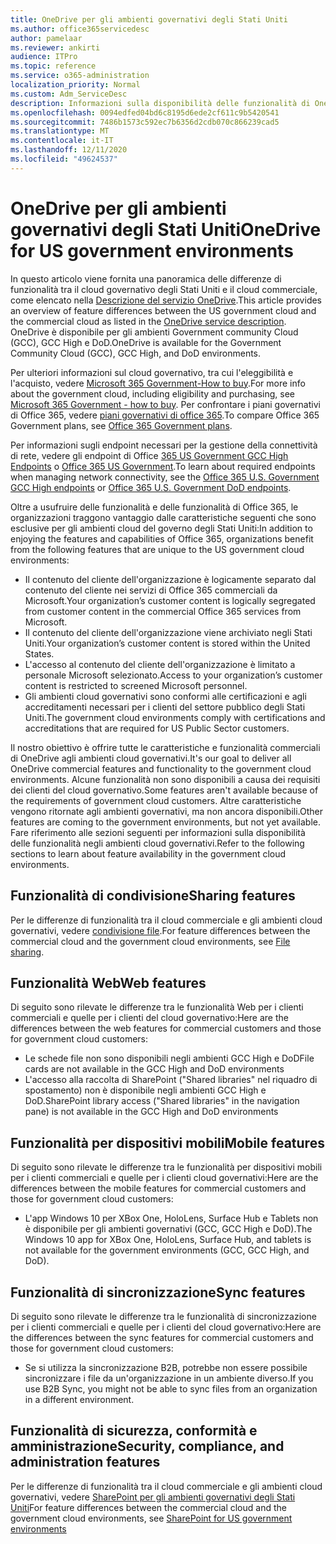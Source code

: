 ```yaml
---
title: OneDrive per gli ambienti governativi degli Stati Uniti
ms.author: office365servicedesc
author: pamelaar
ms.reviewer: ankirti
audience: ITPro
ms.topic: reference
ms.service: o365-administration
localization_priority: Normal
ms.custom: Adm_ServiceDesc
description: Informazioni sulla disponibilità delle funzionalità di OneDrive per i clienti del cloud governativo degli Stati Uniti.
ms.openlocfilehash: 0094edfed04bd6c8195d6ede2cf611c9b5420541
ms.sourcegitcommit: 7486b1573c592ec7b6356d2cdb070c866239cad5
ms.translationtype: MT
ms.contentlocale: it-IT
ms.lasthandoff: 12/11/2020
ms.locfileid: "49624537"
---
```

# <a name="onedrive-for-us-government-environments"></a><span data-ttu-id="7cb32-103">OneDrive per gli ambienti governativi degli Stati Uniti</span><span class="sxs-lookup"><span data-stu-id="7cb32-103">OneDrive for US government environments</span></span>

<span data-ttu-id="7cb32-104">In questo articolo viene fornita una panoramica delle differenze di funzionalità tra il cloud governativo degli Stati Uniti e il cloud commerciale, come elencato nella [Descrizione del servizio OneDrive](/office365/servicedescriptions/onedrive-for-business-service-description).</span><span class="sxs-lookup"><span data-stu-id="7cb32-104">This article provides an overview of feature differences between the US government cloud and the commercial cloud as listed in the [OneDrive service description](/office365/servicedescriptions/onedrive-for-business-service-description).</span></span> <span data-ttu-id="7cb32-105">OneDrive è disponibile per gli ambienti Government community Cloud (GCC), GCC High e DoD.</span><span class="sxs-lookup"><span data-stu-id="7cb32-105">OneDrive is available for the Government Community Cloud (GCC), GCC High, and DoD environments.</span></span> 

<span data-ttu-id="7cb32-106">Per ulteriori informazioni sul cloud governativo, tra cui l'eleggibilità e l'acquisto, vedere [Microsoft 365 Government-How to buy](/office365/servicedescriptions/office-365-platform-service-description/office-365-us-government/microsoft-365-government-how-to-buy).</span><span class="sxs-lookup"><span data-stu-id="7cb32-106">For more info about the government cloud, including eligibility and purchasing, see [Microsoft 365 Government - how to buy](/office365/servicedescriptions/office-365-platform-service-description/office-365-us-government/microsoft-365-government-how-to-buy).</span></span> <span data-ttu-id="7cb32-107">Per confrontare i piani governativi di Office 365, vedere [piani governativi di office 365](https://www.microsoft.com/microsoft-365/government/compare-office-365-government-plans?rtc=1#EligibilityRequirements).</span><span class="sxs-lookup"><span data-stu-id="7cb32-107">To compare Office 365 Government plans, see [Office 365 Government plans](https://www.microsoft.com/microsoft-365/government/compare-office-365-government-plans?rtc=1#EligibilityRequirements).</span></span>

<span data-ttu-id="7cb32-108">Per informazioni sugli endpoint necessari per la gestione della connettività di rete, vedere gli endpoint di Office [365 US Government GCC High Endpoints](/office365/enterprise/office-365-u-s-government-gcc-high-endpoints#sharepoint-online-and-onedrive-for-business) o [Office 365 US Government](/office365/enterprise/office-365-u-s-government-dod-endpoints#sharepoint-online-and-onedrive-for-business).</span><span class="sxs-lookup"><span data-stu-id="7cb32-108">To learn about required endpoints when managing network connectivity, see the [Office 365 U.S. Government GCC High endpoints](/office365/enterprise/office-365-u-s-government-gcc-high-endpoints#sharepoint-online-and-onedrive-for-business) or [Office 365 U.S. Government DoD endpoints](/office365/enterprise/office-365-u-s-government-dod-endpoints#sharepoint-online-and-onedrive-for-business).</span></span>

<span data-ttu-id="7cb32-109">Oltre a usufruire delle funzionalità e delle funzionalità di Office 365, le organizzazioni traggono vantaggio dalle caratteristiche seguenti che sono esclusive per gli ambienti cloud del governo degli Stati Uniti:</span><span class="sxs-lookup"><span data-stu-id="7cb32-109">In addition to enjoying the features and capabilities of Office 365, organizations benefit from the following features that are unique to the US government cloud environments:</span></span>

-   <span data-ttu-id="7cb32-110">Il contenuto del cliente dell'organizzazione è logicamente separato dal contenuto del cliente nei servizi di Office 365 commerciali da Microsoft.</span><span class="sxs-lookup"><span data-stu-id="7cb32-110">Your organization’s customer content is logically segregated from customer content in the commercial Office 365 services from Microsoft.</span></span>
-   <span data-ttu-id="7cb32-111">Il contenuto del cliente dell'organizzazione viene archiviato negli Stati Uniti.</span><span class="sxs-lookup"><span data-stu-id="7cb32-111">Your organization’s customer content is stored within the United States.</span></span>
-   <span data-ttu-id="7cb32-112">L'accesso al contenuto del cliente dell'organizzazione è limitato a personale Microsoft selezionato.</span><span class="sxs-lookup"><span data-stu-id="7cb32-112">Access to your organization’s customer content is restricted to screened Microsoft personnel.</span></span>
-   <span data-ttu-id="7cb32-113">Gli ambienti cloud governativi sono conformi alle certificazioni e agli accreditamenti necessari per i clienti del settore pubblico degli Stati Uniti.</span><span class="sxs-lookup"><span data-stu-id="7cb32-113">The government cloud environments comply with certifications and accreditations that are required for US Public Sector customers.</span></span>

<span data-ttu-id="7cb32-114">Il nostro obiettivo è offrire tutte le caratteristiche e funzionalità commerciali di OneDrive agli ambienti cloud governativi.</span><span class="sxs-lookup"><span data-stu-id="7cb32-114">It's our goal to deliver all OneDrive commercial features and functionality to the government cloud environments.</span></span> <span data-ttu-id="7cb32-115">Alcune funzionalità non sono disponibili a causa dei requisiti dei clienti del cloud governativo.</span><span class="sxs-lookup"><span data-stu-id="7cb32-115">Some features aren't available because of the requirements of government cloud customers.</span></span> <span data-ttu-id="7cb32-116">Altre caratteristiche vengono ritornate agli ambienti governativi, ma non ancora disponibili.</span><span class="sxs-lookup"><span data-stu-id="7cb32-116">Other features are coming to the government environments, but not yet available.</span></span> <span data-ttu-id="7cb32-117">Fare riferimento alle sezioni seguenti per informazioni sulla disponibilità delle funzionalità negli ambienti cloud governativi.</span><span class="sxs-lookup"><span data-stu-id="7cb32-117">Refer to the following sections to learn about feature availability in the government cloud environments.</span></span>

## <a name="sharing-features"></a><span data-ttu-id="7cb32-118">Funzionalità di condivisione</span><span class="sxs-lookup"><span data-stu-id="7cb32-118">Sharing features</span></span>

<span data-ttu-id="7cb32-119">Per le differenze di funzionalità tra il cloud commerciale e gli ambienti cloud governativi, vedere [condivisione file](/office365/servicedescriptions/office-365-platform-service-description/office-365-us-government/gcc-high-and-dod#file-sharing).</span><span class="sxs-lookup"><span data-stu-id="7cb32-119">For feature differences between the commercial cloud and the government cloud environments, see [File sharing](/office365/servicedescriptions/office-365-platform-service-description/office-365-us-government/gcc-high-and-dod#file-sharing).</span></span>

## <a name="web-features"></a><span data-ttu-id="7cb32-120">Funzionalità Web</span><span class="sxs-lookup"><span data-stu-id="7cb32-120">Web features</span></span>

<span data-ttu-id="7cb32-121">Di seguito sono rilevate le differenze tra le funzionalità Web per i clienti commerciali e quelle per i clienti del cloud governativo:</span><span class="sxs-lookup"><span data-stu-id="7cb32-121">Here are the differences between the web features for commercial customers and those for government cloud customers:</span></span>

- <span data-ttu-id="7cb32-122">Le schede file non sono disponibili negli ambienti GCC High e DoD</span><span class="sxs-lookup"><span data-stu-id="7cb32-122">File cards are not available in the GCC High and DoD environments</span></span>
- <span data-ttu-id="7cb32-123">L'accesso alla raccolta di SharePoint ("Shared libraries" nel riquadro di spostamento) non è disponibile negli ambienti GCC High e DoD.</span><span class="sxs-lookup"><span data-stu-id="7cb32-123">SharePoint library access ("Shared libraries" in the navigation pane) is not available in the GCC High and DoD environments</span></span>

## <a name="mobile-features"></a><span data-ttu-id="7cb32-124">Funzionalità per dispositivi mobili</span><span class="sxs-lookup"><span data-stu-id="7cb32-124">Mobile features</span></span>

<span data-ttu-id="7cb32-125">Di seguito sono rilevate le differenze tra le funzionalità per dispositivi mobili per i clienti commerciali e quelle per i clienti cloud governativi:</span><span class="sxs-lookup"><span data-stu-id="7cb32-125">Here are the differences between the mobile features for commercial customers and those for government cloud customers:</span></span>

- <span data-ttu-id="7cb32-126">L'app Windows 10 per XBox One, HoloLens, Surface Hub e Tablets non è disponibile per gli ambienti governativi (GCC, GCC High e DoD).</span><span class="sxs-lookup"><span data-stu-id="7cb32-126">The Windows 10 app for XBox One, HoloLens, Surface Hub, and tablets is not available for the government environments (GCC, GCC High, and DoD).</span></span>

## <a name="sync-features"></a><span data-ttu-id="7cb32-127">Funzionalità di sincronizzazione</span><span class="sxs-lookup"><span data-stu-id="7cb32-127">Sync features</span></span>

<span data-ttu-id="7cb32-128">Di seguito sono rilevate le differenze tra le funzionalità di sincronizzazione per i clienti commerciali e quelle per i clienti del cloud governativo:</span><span class="sxs-lookup"><span data-stu-id="7cb32-128">Here are the differences between the sync features for commercial customers and those for government cloud customers:</span></span>

- <span data-ttu-id="7cb32-129">Se si utilizza la sincronizzazione B2B, potrebbe non essere possibile sincronizzare i file da un'organizzazione in un ambiente diverso.</span><span class="sxs-lookup"><span data-stu-id="7cb32-129">If you use B2B Sync, you might not be able to sync files from an organization in a different environment.</span></span>

## <a name="security-compliance-and-administration-features"></a><span data-ttu-id="7cb32-130">Funzionalità di sicurezza, conformità e amministrazione</span><span class="sxs-lookup"><span data-stu-id="7cb32-130">Security, compliance, and administration features</span></span>

<span data-ttu-id="7cb32-131">Per le differenze di funzionalità tra il cloud commerciale e gli ambienti cloud governativi, vedere [SharePoint per gli ambienti governativi degli Stati Uniti](sharepoint.md)</span><span class="sxs-lookup"><span data-stu-id="7cb32-131">For feature differences between the commercial cloud and the government cloud environments, see [SharePoint for US government environments](sharepoint.md)</span></span>


